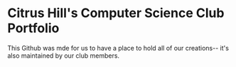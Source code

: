
# Citrus Hill's Computer Science Club Portfolio

This Github was mde for us to have a place to hold all of our creations-- it's also maintained by our club members.


